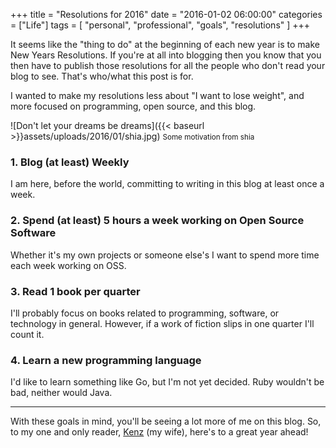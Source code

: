 +++
title = "Resolutions for 2016"
date = "2016-01-02 06:00:00"
categories = ["Life"]
tags = [
    "personal",
    "professional",
    "goals",
    "resolutions"
]
+++

It seems like the "thing to do" at the beginning of each new year is to make
New Years Resolutions. If you're at all into blogging then you know that you
then have to publish those resolutions for all the people who don't read your
blog to see. That's who/what this post is for.

I wanted to make my resolutions less about "I want to lose weight", and more
focused on programming, open source, and this blog.

![Don't let your dreams be dreams]({{< baseurl >}}assets/uploads/2016/01/shia.jpg)
<small>Some motivation from shia</small>

### 1. Blog (at least) Weekly
I am here, before the world, committing to writing in this blog at least once a
week.

### 2. Spend (at least) 5 hours a week working on Open Source Software
Whether it's my own projects or someone else's I want to spend more time each
week working on OSS.

### 3. Read 1 book per quarter
I'll probably focus on books related to programming, software, or technology in
general. However, if a work of fiction slips in one quarter I'll count it.

### 4. Learn a new programming language
I'd like to learn something like Go, but I'm not yet decided. Ruby wouldn't be
bad, neither would Java.

--------------------------------------------------------------------------------

With these goals in mind, you'll be seeing a lot more of me on this blog. So, to
my one and only reader, [Kenz](http://interiorsbykenz.com) (my wife), here's to
a great year ahead!
